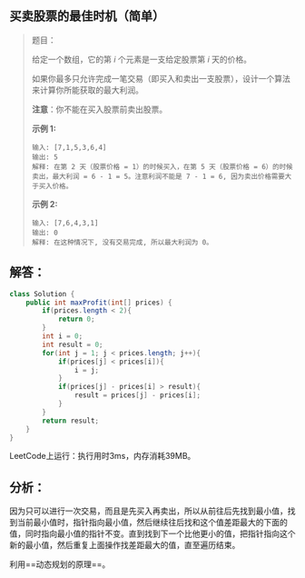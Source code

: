 ## 买卖股票的最佳时机（简单）

> 题目：
>
> 给定一个数组，它的第 *i* 个元素是一支给定股票第 *i* 天的价格。
>
> 如果你最多只允许完成一笔交易（即买入和卖出一支股票），设计一个算法来计算你所能获取的最大利润。
>
> **注意**：你不能在买入股票前卖出股票。
>
> **示例 1:**
>
> ```
> 输入: [7,1,5,3,6,4]
> 输出: 5
> 解释: 在第 2 天（股票价格 = 1）的时候买入，在第 5 天（股票价格 = 6）的时候卖出，最大利润 = 6 - 1 = 5。注意利润不能是 7 - 1 = 6, 因为卖出价格需要大于买入价格。
> ```
>
> **示例 2:**
>
> ```
> 输入: [7,6,4,3,1]
> 输出: 0
> 解释: 在这种情况下, 没有交易完成, 所以最大利润为 0。
> ```

## 解答：

```java
class Solution {
    public int maxProfit(int[] prices) {
        if(prices.length < 2){
            return 0;
        }
        int i = 0;
        int result = 0;
        for(int j = 1; j < prices.length; j++){
            if(prices[j] < prices[i]){
                i = j;
            }
            if(prices[j] - prices[i] > result){
                result = prices[j] - prices[i];
            }
        }
        return result;
    }
}
```

LeetCode上运行：执行用时3ms，内存消耗39MB。

## 分析：

因为只可以进行一次交易，而且是先买入再卖出，所以从前往后先找到最小值，找到当前最小值时，指针指向最小值，然后继续往后找和这个值差距最大的下面的值，同时指向最小值的指针不变。直到找到下一个比他更小的值，把指针指向这个新的最小值，然后重复上面操作找差距最大的值，直至遍历结束。

利用==动态规划的原理==。

